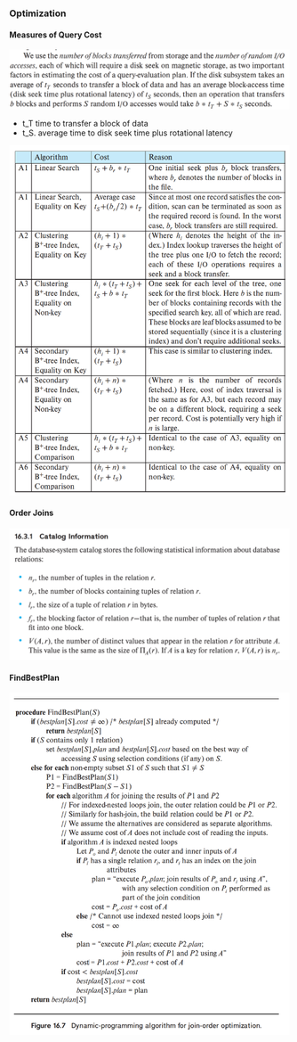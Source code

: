 ### Optimization



#### Measures of Query Cost

![截屏2023-02-15 22.16.28](pictures/%E6%88%AA%E5%B1%8F2023-02-15%2022.16.28.png)



- t_T	time to transfer a block of data
- t_S.   average time to disk seek time plus rotational latency



![截屏2023-02-15 22.22.59](pictures/%E6%88%AA%E5%B1%8F2023-02-15%2022.22.59.png)



#### Order Joins

![截屏2023-02-15 22.59.16](pictures/%E6%88%AA%E5%B1%8F2023-02-15%2022.59.16.png)





#### FindBestPlan

![截屏2023-02-17 16.46.40](pictures/%E6%88%AA%E5%B1%8F2023-02-17%2016.46.40.png)